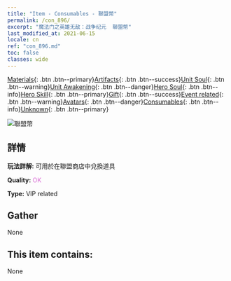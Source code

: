 ```yaml
---
title: "Item - Consumables - 聯盟幣"
permalink: /con_896/
excerpt: "魔法门之英雄无敌：战争纪元  聯盟幣"
last_modified_at: 2021-06-15
locale: cn
ref: "con_896.md"
toc: false
classes: wide
---
```

 [Materials](/ItemsCN/){: .btn .btn--primary}[Artifacts](/ItemsCN/Artifacts/){: .btn .btn--success}[Unit Soul](/ItemsCN/UnitSoul/){: .btn .btn--warning}[Unit Awakening](/ItemsCN/UnitAwakening/){: .btn .btn--danger}[Hero Soul](/ItemsCN/HeroSoul/){: .btn .btn--info}[Hero Skill](/ItemsCN/HeroSkill/){: .btn .btn--primary}[Gift](/ItemsCN/Gift/){: .btn .btn--success}[Event related](/ItemsCN/Events/){: .btn .btn--warning}[Avatars](/ItemsCN/Avatars/){: .btn .btn--danger}[Consumables](/ItemsCN/Consumables/){: .btn .btn--info}[Unknown](/ItemsCN/Unknown/){: .btn .btn--primary}

 ![聯盟幣](/images/t/i_98.png)

## 詳情
 **玩法詳解:** 可用於在聯盟商店中兌換道具

 **Quality:** <span style="color: #DA70D6">OK</span>

 **Type:** VIP related

## Gather

  None

## This item contains:

  None

